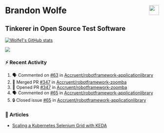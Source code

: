 Brandon Wolfe <a href="https://www.linkedin.com/in/brandon-wolfe1" target="_blank" rel="noreferrer"><img src="https://raw.githubusercontent.com/danielcranney/readme-generator/main/public/icons/socials/linkedin.svg" width="32" height="32" align="right"/></a>
==============================
Tinkerer in Open Source Test Software
-----------------------------

<p align="left"><a href="http://www.github.com/Wolfe1"><img src="https://github-readme-stats.vercel.app/api?username=Wolfe1&show_icons=true&hide=&count_private=true&title_color=0891b2&text_color=ffffff&icon_color=0891b2&bg_color=1c1917&hide_border=true&show_icons=true" alt="Wolfe1's GitHub stats" /></a></p>
<p align="left"><a href="http://www.github.com/Wolfe1"><img src="https://github-readme-streak-stats.herokuapp.com/?user=Wolfe1&stroke=ffffff&background=1c1917&ring=0891b2&fire=0891b2&currStreakNum=ffffff&currStreakLabel=0891b2&sideNums=ffffff&sideLabels=ffffff&dates=ffffff&hide_border=true" /></a></p>

### :zap: Recent Activity
<!--START_SECTION:activity-->
1. 🗣 Commented on [#63](https://github.com/Accruent/robotframework-applicationlibrary/issues/63) in [Accruent/robotframework-applicationlibrary](https://github.com/Accruent/robotframework-applicationlibrary)
2. 🎉 Merged PR [#347](https://github.com/Accruent/robotframework-zoomba/pull/347) in [Accruent/robotframework-zoomba](https://github.com/Accruent/robotframework-zoomba)
3. 💪 Opened PR [#347](https://github.com/Accruent/robotframework-zoomba/pull/347) in [Accruent/robotframework-zoomba](https://github.com/Accruent/robotframework-zoomba)
4. 🗣 Commented on [#65](https://github.com/Accruent/robotframework-applicationlibrary/issues/65) in [Accruent/robotframework-applicationlibrary](https://github.com/Accruent/robotframework-applicationlibrary)
5. 🔒 Closed issue [#65](https://github.com/Accruent/robotframework-applicationlibrary/issues/65) in [Accruent/robotframework-applicationlibrary](https://github.com/Accruent/robotframework-applicationlibrary)
<!--END_SECTION:activity-->

### :newspaper: Articles
- [Scaling a Kubernetes Selenium Grid with KEDA](https://www.linkedin.com/pulse/scaling-kubernetes-selenium-grid-keda-brandon-wolfe)
